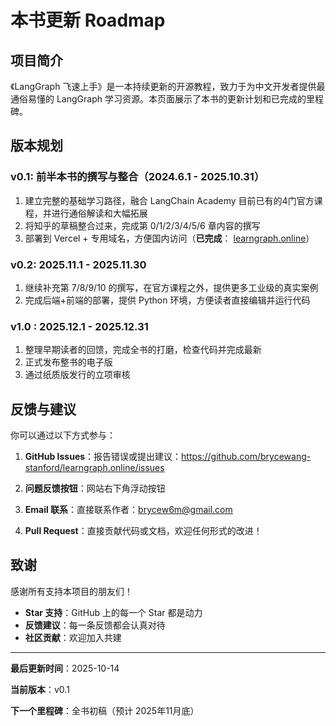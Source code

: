 # 本书更新 Roadmap

## 项目简介

《LangGraph 飞速上手》是一本持续更新的开源教程，致力于为中文开发者提供最通俗易懂的 LangGraph 学习资源。本页面展示了本书的更新计划和已完成的里程碑。

## 版本规划

### v0.1: 前半本书的撰写与整合（2024.6.1 - 2025.10.31）
1. 建立完整的基础学习路径，融合 LangChain Academy 目前已有的4门官方课程，并进行通俗解读和大幅拓展
2. 将知乎的草稿整合过来，完成第 0/1/2/3/4/5/6 章内容的撰写
3. 部署到 Vercel + 专用域名，方便国内访问（**已完成**： [learngraph.online](https://www.learngraph.online)）

### v0.2: 2025.11.1 - 2025.11.30
1. 继续补充第 7/8/9/10 的撰写，在官方课程之外，提供更多工业级的真实案例
2. 完成后端+前端的部署，提供 Python 环境，方便读者直接编辑并运行代码

### v1.0 : 2025.12.1 - 2025.12.31
1. 整理早期读者的回馈，完成全书的打磨，检查代码并完成最新
2. 正式发布整书的电子版
3. 通过纸质版发行的立项审核


## 反馈与建议

你可以通过以下方式参与：

1. **GitHub Issues**：报告错误或提出建议：https://github.com/brycewang-stanford/learngraph.online/issues

2. **问题反馈按钮**：网站右下角浮动按钮

3. **Email 联系**：直接联系作者：brycew6m@gmail.com

4. **Pull Request**：直接贡献代码或文档，欢迎任何形式的改进！


## 致谢

感谢所有支持本项目的朋友们！

- **Star 支持**：GitHub 上的每一个 Star 都是动力
- **反馈建议**：每一条反馈都会认真对待
- **社区贡献**：欢迎加入共建

---

**最后更新时间**：2025-10-14

**当前版本**：v0.1

**下一个里程碑**：全书初稿（预计 2025年11月底）
